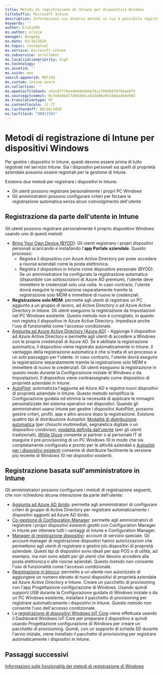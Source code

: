 ```yaml
---
title: Metodi di registrazione di Intune per dispositivi Windows
titleSuffix: Microsoft Intune
description: Informazioni sui diversi metodi in cui è possibile registrare dispositivi Windows in Intune
keywords: ''
author: ErikjeMS
ms.author: erikje
manager: dougeby
ms.date: 03/18/2020
ms.topic: conceptual
ms.service: microsoft-intune
ms.subservice: enrollment
ms.localizationpriority: high
ms.technology: ''
ms.assetid: ''
ms.suite: ems
search.appverid: MET150
ms.custom: intune-azure
ms.collection: ''
ms.openlocfilehash: c91c0f776ee46ddebbbb7bc27895b0f8795ae975
ms.sourcegitcommit: 0c7e6b9b47788930dca543d86a95348da4b0d902
ms.translationtype: HT
ms.contentlocale: it-IT
ms.lasthandoff: 08/26/2020
ms.locfileid: "88911591"
---
```

# <a name="intune-enrollment-methods-for-windows-devices"></a>Metodi di registrazione di Intune per dispositivi Windows

Per gestire i dispositivi in Intune, questi devono essere prima di tutto registrati nel servizio Intune. Sia i dispositivi personali sia quelli di proprietà aziendale possono essere registrati per la gestione di Intune. 

Esistono due metodi per registrare i dispositivi in Intune:
- Gli utenti possono registrare personalmente i propri PC Windows 
- Gli amministratori possono configurare criteri per forzare la registrazione automatica senza alcun coinvolgimento dell'utente

## <a name="user-self-enrollment-in-intune"></a>Registrazione da parte dell'utente in Intune

Gli utenti possono registrare personalmente il proprio dispositivo Windows usando uno di questi metodi:

- [Bring Your Own Device (BYOD)](../user-help/enroll-windows-10-device.md): Gli utenti registrano i propri dispositivi personali scaricando e installando l'**app Portale aziendale**. Questo processo:
  - Registra il dispositivo con Azure Active Directory per poter accedere a risorse aziendali come la posta elettronica.
  - Registra il dispositivo in Intune come dispositivo personale (BYOD).
Se un amministratore ha configurato la registrazione automatica (disponibile con sottoscrizioni di Azure AD premium), l'utente deve immettere le credenziali solo una volta. In caso contrario, l'utente dovrà eseguire la registrazione separatamente tramite la registrazione solo MDM e immettere di nuovo le credenziali.  
- **Registrazione solo MDM**: permette agli utenti di registrare un PC aggiunto a un gruppo di lavoro, ad Active Directory o ad Azure Active Directory in Intune. Gli utenti eseguono la registrazione da Impostazioni nel PC Windows esistente. Questo metodo non è consigliato, in quanto non registra il dispositivo in Azure Active Directory. Impedisce anche l'uso di funzionalità come l'accesso condizionale.
- [Aggiunta ad Azure Active Directory (Azure AD)](/azure/active-directory/user-help/user-help-join-device-on-network) - Aggiunge il dispositivo ad Azure Active Directory e permette agli utenti di accedere a Windows con le proprie credenziali di Azure AD. Se è abilitata la registrazione automatica, il dispositivo viene registrato automaticamente in Intune. Il vantaggio della registrazione automatica è che si tratta di un processo a un solo passaggio per l'utente. In caso contrario, l'utente dovrà eseguire la registrazione separatamente tramite la registrazione solo MDM e immettere di nuovo le credenziali. Gli utenti eseguono la registrazione in questo modo durante la Configurazione iniziale di Windows o da Impostazioni. Il dispositivo viene contrassegnato come dispositivo di proprietà aziendale in Intune.
- [AutoPilot](../../autopilot/enrollment-autopilot.md): automatizza l'aggiunta ad Azure AD e registra nuovi dispositivi di proprietà aziendale in Intune. Questo metodo semplifica la Configurazione guidata ed elimina la necessità di applicare le immagini personalizzate del sistema operativo nei dispositivi. Quando gli amministratori usano Intune per gestire i dispositivi AutoPilot, possono gestire criteri, profili, app e altro ancora dopo la registrazione.  Esistono quattro tipi di distribuzione Autopilot: [Modalità di distribuzione automatica](/windows/deployment/windows-autopilot/self-deploying) (per chioschi multimediali, segnaletica digitale o un dispositivo condiviso), [modalità definita dall'utente](/windows/deployment/windows-autopilot/user-driven) (per gli utenti tradizionali), [White Glove](/windows/deployment/windows-autopilot/white-glove) consente ai partner o al personale IT di eseguire il pre-provisioning di un PC Windows 10 in modo che sia completamente configurato e pronto per le attività aziendali e [Autopilot per i dispositivi esistenti](/windows/deployment/windows-autopilot/existing-devices) consente di distribuire facilmente la versione più recente di Windows 10 nei dispositivi esistenti.

## <a name="administrator-based-enrollment-in-intune"></a>Registrazione basata sull'amministratore in Intune

Gli amministratori possono configurare i metodi di registrazione seguenti, che non richiedono alcuna interazione da parte dell'utente:

- [Aggiunta ad Azure AD ibrido](/windows/client-management/mdm/enroll-a-windows-10-device-automatically-using-group-policy): permette agli amministratori di configurare criteri di gruppo di Active Directory per registrare automaticamente i dispositivi aggiunti ad Azure AD ibrido.
- [Co-gestione di Configuration Manager](/configmgr/comanage/overview): permette agli amministratori di registrare i propri dispositivi esistenti gestiti con Configuration Manager in Intune per ottenere tutti i vantaggi di Intune e Configuration Manager.
- [Manager di registrazione dispositivi](device-enrollment-manager-enroll.md): account di servizio speciale. Gli account manager di registrazione dispositivi hanno autorizzazioni che permettono agli utenti di registrare e gestire più dispositivi di proprietà aziendale. Questi tipi di dispositivi sono ideali per app POS o di utilità, ad esempio, ma non sono adatti per gli utenti che devono accedere alla posta elettronica o alle risorse aziendali. Questo metodo non consente l'uso di funzionalità come l'accesso condizionale. 
- [Registrazione in blocco](windows-bulk-enroll.md): permette a un utente non autorizzato di aggiungere un numero elevato di nuovi dispositivi di proprietà aziendale ad Azure Active Directory e Intune. Creare un pacchetto di provisioning con l'app Progettazione configurazione di Windows. Usando quindi supporti USB durante la Configurazione guidata di Windows iniziale o da un PC Windows esistente, installare il pacchetto di provisioning per registrare automaticamente i dispositivi in Intune. Questo metodo non consente l'uso dell'accesso condizionale.
- La [registrazione di dispositivi Windows IoT Core](/windows/iot-core/manage-your-device/intunedeviceenrollment) viene effettuata usando il Dashboard Windows IoT Core per preparare il dispositivo e quindi usando Progettazione configurazione di Windows per creare un pacchetto di provisioning. Quindi, con un supporto di scheda SD durante l'avvio iniziale, viene installato il pacchetto di provisioning per registrare automaticamente i dispositivi in Intune.

## <a name="next-steps"></a>Passaggi successivi

[Informazioni sulle funzionalità dei metodi di registrazione di Windows](enrollment-method-capab.md)